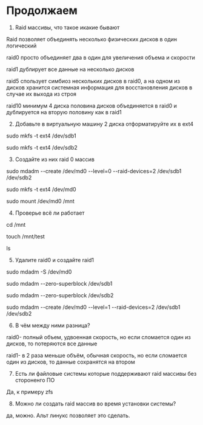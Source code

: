 # Продолжаем

1. Raid массивы, что такое икакие бывают

Raid позволяет объединять несколько физических дисков в один логический

raid0 просто объединяет два в один для увеличения объема и скорости

raid1 дублирует все данные на несколько дисков

raid5 спользует симбиоз нескольких дисков в raid0, а на одном из дисков хранится системная информация для восстановления дисков в случае их выхода из строя

raid10 минимум 4 диска половина дисков объединяется в raid0 и дублируется на вторую половину как в raid1

2. Добавьте в виртуальную машину 2 диска отформатируйте их в ext4

sudo mkfs -t ext4 /dev/sdb1

sudo mkfs -t ext4 /dev/sdb2

3. Создайте из них raid 0 массив

sudo mdadm --create /dev/md0 --level=0 --raid-devices=2 /dev/sdb1 /dev/sdb2

sudo mkfs -t ext4 /dev/md0

sudo mount /dev/md0 /mnt

4. Проверье всё ли работает

cd /mnt

touch /mnt/test

ls

5. Удалите raid0 и создайте raid1

sudo  mdadm -S /dev/md0

sudo mdadm --zero-superblock /dev/sdb1

sudo mdadm --zero-superblock /dev/sdb2

sudo mdadm --create /dev/md0 --level=1 --raid-devices=2 /dev/sdb1 /dev/sdb2

6. В чём между ними разница?

raid0- полный объем, удвоенная скорость, но если сломается один из дисков, то потеряются все данные

raid1- в 2 раза меньше объём, обычная скорость, но если сломается один из дисков, то данные сохранятся на втором

7. Есть ли файловые системы которые поддерживают raid массивы без стороненго ПО

Да, к примеру zfs

8. Можно ли создать raid массив во время установки системы?

да, можно. Альт линукс позволяет это сделать.
